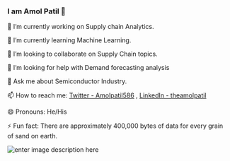 ### I am Amol Patil 👋

🔭 I’m currently working on Supply chain Analytics.

🌱 I’m currently learning Machine Learning.

👯 I’m looking to collaborate on Supply Chain topics.

🤔 I’m looking for help with Demand forecasting analysis

💬 Ask me about Semiconductor Industry.

📫 How to reach me: [Twitter - Amolpatil586](https://twitter.com/Amolpatil586) , [LinkedIn - theamolpatil](https://www.linkedin.com/in/theamolpatil/)

😄 Pronouns: He/His

⚡ Fun fact: There are approximately 400,000 bytes of data for every grain of sand on earth.

![enter image description here](https://github-readme-stats.vercel.app/api?username=patilamolramesh&&show_icons=true&title_color=ffffff&icon_color=bb2acf&text_color=daf7dc&bg_color=151515)
